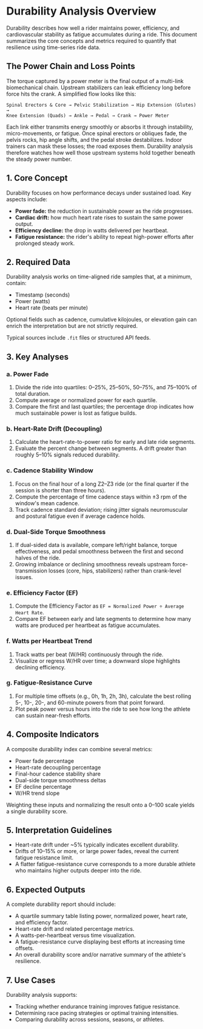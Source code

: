 # Durability Analysis Overview

Durability describes how well a rider maintains power, efficiency, and cardiovascular stability as fatigue accumulates during a ride. This document summarizes the core concepts and metrics required to quantify that resilience using time-series ride data.

## The Power Chain and Loss Points

The torque captured by a power meter is the final output of a multi-link biomechanical chain. Upstream stabilizers can leak efficiency long before force hits the crank. A simplified flow looks like this:

```
Spinal Erectors & Core → Pelvic Stabilization → Hip Extension (Glutes) →
Knee Extension (Quads) → Ankle → Pedal → Crank → Power Meter
```

Each link either transmits energy smoothly or absorbs it through instability, micro-movements, or fatigue. Once spinal erectors or obliques fade, the pelvis rocks, hip angle shifts, and the pedal stroke destabilizes. Indoor trainers can mask these losses; the road exposes them. Durability analysis therefore watches how well those upstream systems hold together beneath the steady power number.

## 1. Core Concept

Durability focuses on how performance decays under sustained load. Key aspects include:

- **Power fade:** the reduction in sustainable power as the ride progresses.
- **Cardiac drift:** how much heart rate rises to sustain the same power output.
- **Efficiency decline:** the drop in watts delivered per heartbeat.
- **Fatigue resistance:** the rider's ability to repeat high-power efforts after prolonged steady work.

## 2. Required Data

Durability analysis works on time-aligned ride samples that, at a minimum, contain:

- Timestamp (seconds)
- Power (watts)
- Heart rate (beats per minute)

Optional fields such as cadence, cumulative kilojoules, or elevation gain can enrich the interpretation but are not strictly required.

Typical sources include `.fit` files or structured API feeds.

## 3. Key Analyses

### a. Power Fade

1. Divide the ride into quartiles: 0–25%, 25–50%, 50–75%, and 75–100% of total duration.
2. Compute average or normalized power for each quartile.
3. Compare the first and last quartiles; the percentage drop indicates how much sustainable power is lost as fatigue builds.

### b. Heart-Rate Drift (Decoupling)

1. Calculate the heart-rate-to-power ratio for early and late ride segments.
2. Evaluate the percent change between segments. A drift greater than roughly 5–10% signals reduced durability.

### c. Cadence Stability Window

1. Focus on the final hour of a long Z2–Z3 ride (or the final quarter if the session is shorter than three hours).
2. Compute the percentage of time cadence stays within ±3 rpm of the window's mean cadence.
3. Track cadence standard deviation; rising jitter signals neuromuscular and postural fatigue even if average cadence holds.

### d. Dual-Side Torque Smoothness

1. If dual-sided data is available, compare left/right balance, torque effectiveness, and pedal smoothness between the first and second halves of the ride.
2. Growing imbalance or declining smoothness reveals upstream force-transmission losses (core, hips, stabilizers) rather than crank-level issues.

### e. Efficiency Factor (EF)

1. Compute the Efficiency Factor as `EF = Normalized Power ÷ Average Heart Rate`.
2. Compare EF between early and late segments to determine how many watts are produced per heartbeat as fatigue accumulates.

### f. Watts per Heartbeat Trend

1. Track watts per beat (W/HR) continuously through the ride.
2. Visualize or regress W/HR over time; a downward slope highlights declining efficiency.

### g. Fatigue-Resistance Curve

1. For multiple time offsets (e.g., 0h, 1h, 2h, 3h), calculate the best rolling 5-, 10-, 20-, and 60-minute powers from that point forward.
2. Plot peak power versus hours into the ride to see how long the athlete can sustain near-fresh efforts.

## 4. Composite Indicators

A composite durability index can combine several metrics:

- Power fade percentage
- Heart-rate decoupling percentage
- Final-hour cadence stability share
- Dual-side torque smoothness deltas
- EF decline percentage
- W/HR trend slope

Weighting these inputs and normalizing the result onto a 0–100 scale yields a single durability score.

## 5. Interpretation Guidelines

- Heart-rate drift under ~5% typically indicates excellent durability.
- Drifts of 10–15% or more, or large power fades, reveal the current fatigue resistance limit.
- A flatter fatigue-resistance curve corresponds to a more durable athlete who maintains higher outputs deeper into the ride.

## 6. Expected Outputs

A complete durability report should include:

- A quartile summary table listing power, normalized power, heart rate, and efficiency factor.
- Heart-rate drift and related percentage metrics.
- A watts-per-heartbeat versus time visualization.
- A fatigue-resistance curve displaying best efforts at increasing time offsets.
- An overall durability score and/or narrative summary of the athlete's resilience.

## 7. Use Cases

Durability analysis supports:

- Tracking whether endurance training improves fatigue resistance.
- Determining race pacing strategies or optimal training intensities.
- Comparing durability across sessions, seasons, or athletes.

